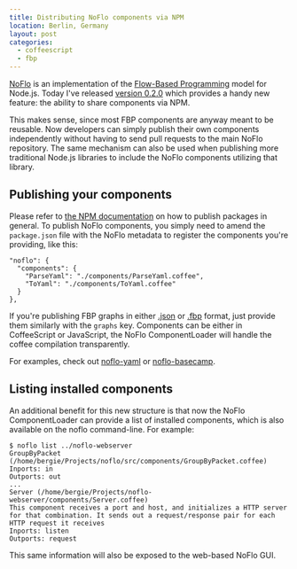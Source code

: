 ```yaml
---
title: Distributing NoFlo components via NPM
location: Berlin, Germany
layout: post
categories:
  - coffeescript
  - fbp
---
```

[NoFlo](http://noflojs.org/) is an implementation of the [Flow-Based Programming](http://en.wikipedia.org/wiki/Flow-based_programming) model for Node.js. Today I've released [version 0.2.0](https://npmjs.org/package/noflo) which provides a handy new feature: the ability to share components via NPM.

This makes sense, since most FBP components are anyway meant to be reusable. Now developers can simply publish their own components independently without having to send pull requests to the main NoFlo repository. The same mechanism can also be used when publishing more traditional Node.js libraries to include the NoFlo components utilizing that library.

## Publishing your components

Please refer to [the NPM documentation](https://npmjs.org/doc/developers.html) on how to publish packages in general. To publish NoFlo components, you simply need to amend the `package.json` file with the NoFlo metadata to register the components you're providing, like this:

    "noflo": {
      "components": {
        "ParseYaml": "./components/ParseYaml.coffee",
        "ToYaml": "./components/ToYaml.coffee"
      }
    },

If you're publishing FBP graphs in either [.json](https://github.com/noflo/noflo/blob/master/examples/linecount/count.json) or [.fbp](https://github.com/noflo/noflo/blob/master/examples/linecount/count.fbp) format, just provide them similarly with the `graphs` key. Components can be either in CoffeeScript or JavaScript, the NoFlo ComponentLoader will handle the coffee compilation transparently.

For examples, check out [noflo-yaml](https://github.com/noflo/noflo-yaml) or [noflo-basecamp](https://github.com/noflo/noflo-basecamp).

## Listing installed components

An additional benefit for this new structure is that now the NoFlo ComponentLoader can provide a list of installed components, which is also available on the noflo command-line. For example:

    $ noflo list ../noflo-webserver
    GroupByPacket (/home/bergie/Projects/noflo/src/components/GroupByPacket.coffee)
    Inports: in
    Outports: out
    ...
    Server (/home/bergie/Projects/noflo-webserver/components/Server.coffee)
    This component receives a port and host, and initializes a HTTP server for that combination. It sends out a request/response pair for each HTTP request it receives
    Inports: listen
    Outports: request

This same information will also be exposed to the web-based NoFlo GUI.
